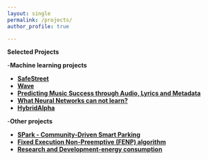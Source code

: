 ```yaml
---
layout: single
permalink: /projects/
author_profile: true

---
```


**Selected Projects**

-**Machine learning projects**

- [**SafeStreet**](https://merceaotniel.github.io/safestreet/)
- [**Wave**](https://merceaotniel.github.io/wave/)
- [**Predicting Music Success through Audio, Lyrics and Metadata**](https://merceaotniel.github.io/predictingmusic/)
- [**What Neural Networks can not learn?**](https://merceaotniel.github.io/whatneuralnetworks/)
- [**HybridAlpha**](https://merceaotniel.github.io/hybridalpha/)


-**Other projects**
- [**SPark - Community-Driven Smart Parking**](https://merceaotniel.github.io/spark/)
- [**Fixed Execution Non-Preemptive (FENP) algorithm**](https://merceaotniel.github.io/fixedexecution/)
- [**Research and Development-energy consumption**](https://merceaotniel.github.io/randd/)


